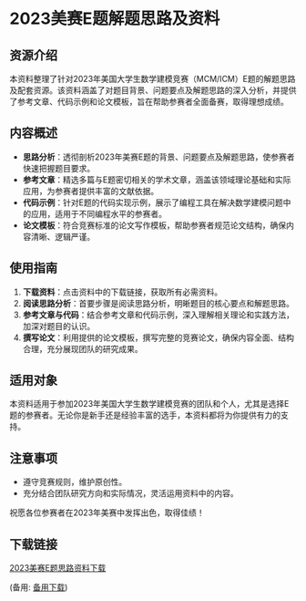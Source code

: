 # 2023美赛E题解题思路及资料

## 资源介绍

本资料整理了针对2023年美国大学生数学建模竞赛（MCM/ICM）E题的解题思路及配套资源。该资料涵盖了对题目背景、问题要点及解题思路的深入分析，并提供了参考文章、代码示例和论文模板，旨在帮助参赛者全面备赛，取得理想成绩。

## 内容概述

- **思路分析**：透彻剖析2023年美赛E题的背景、问题要点及解题思路，使参赛者快速把握题目要求。
- **参考文章**：精选多篇与E题密切相关的学术文章，涵盖该领域理论基础和实际应用，为参赛者提供丰富的文献依据。
- **代码示例**：针对E题的代码实现示例，展示了编程工具在解决数学建模问题中的应用，适用于不同编程水平的参赛者。
- **论文模板**：符合竞赛标准的论文写作模板，帮助参赛者规范论文结构，确保内容清晰、逻辑严谨。

## 使用指南

1. **下载资料**：点击资料中的下载链接，获取所有必需资料。
2. **阅读思路分析**：首要步骤是阅读思路分析，明晰题目的核心要点和解题思路。
3. **参考文章与代码**：结合参考文章和代码示例，深入理解相关理论和实践方法，加深对题目的认识。
4. **撰写论文**：利用提供的论文模板，撰写完整的竞赛论文，确保内容全面、结构合理，充分展现团队的研究成果。

## 适用对象

本资料适用于参加2023年美国大学生数学建模竞赛的团队和个人，尤其是选择E题的参赛者。无论你是新手还是经验丰富的选手，本资料都将为你提供有力的支持。

## 注意事项

- 遵守竞赛规则，维护原创性。
- 充分结合团队研究方向和实际情况，灵活运用资料中的内容。

祝愿各位参赛者在2023年美赛中发挥出色，取得佳绩！

## 下载链接
[2023美赛E题思路资料下载](https://pan.quark.cn/s/09b17c39fbbd) 

(备用: [备用下载](https://pan.baidu.com/s/1IggOPAzV04RWVsPHI1w0-Q?pwd=1234))
